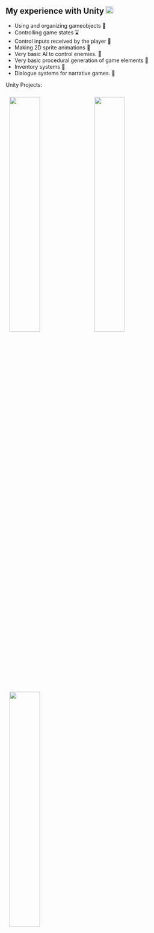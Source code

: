 ## My experience with Unity <img src="https://skillicons.dev/icons?i=unity" style="height:20px" />
- Using and organizing gameobjects 💊
- Controlling game states ⌛
- Control inputs received by the player 🔫
- Making 2D sprite animations 🏃
- Very basic AI to control enemies. 👾
- Very basic procedural generation of game elements 🗻
- Inventory systems 📂
- Dialogue systems for narrative games. 📕

Unity Projects:

<img src="https://github-readme-stats.vercel.app/api/pin/?username=chaconmoon&repo=Deadly-Harmony&theme=dracula" style="width:40%; margin:2%;">
<img src="https://github-readme-stats.vercel.app/api/pin/?username=chaconmoon&repo=Island-Survival-Test&theme=dracula" style="width:40%; margin:2%">
<img src="https://github-readme-stats.vercel.app/api/pin/?username=chaconmoon&repo=PixelMetroid&theme=dracula" style="width:40%; margin:2%">